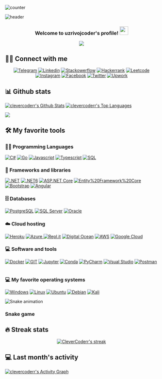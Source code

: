 ![counter](https://en7ebf2hjrsnb2t.m.pipedream.net)
<!-- MORE https://github.com/alexandresanlim/Badges4-README.md-Profile -->
![header](https://capsule-render.vercel.app/api?type=waving&height=220&text=Mengliboyev%20Zohidbek%20Abduqodir%20o'g'li&desc=Full%20Stack%20.NET%20Developer%20&animation=fadeIn&fontSize=20&fontAlign=75&fontAlignY=38&descAlign=85&color=d0b0ff)


<h3 align="center">
    Welcome to uzrivojcoder's profile!
    <img src="https://media.giphy.com/media/hvRJCLFzcasrR4ia7z/giphy.gif" width="28">
</h3>

<!--ANIMATED WELCOME TEXT -->
<p align="center">
    <a href="https://github.com/CleverCoder/readme-typing-svg">
        <img
                src="https://readme-typing-svg.herokuapp.com/?lines=DotNet%20Engineer%20Developer;More%20than%20a%20year%20of%20experience;Always%20learning%20new%20things;%20A%20Self-confidence%20and%20self-motivated&center=true&width=380&height=45"></a>
</p>


## 🙋‍♂️ Connect with me

<!-- Badges template - https://github.com/zohidbek-mengliboyev -->
<p align="center">
    <a href="https://t.me/zohidbek_mengliboyev">
        <img alt="Telegram"
             src="https://img.shields.io/badge/Telegram-2CA5E0?style=for-the-badge&logo=telegram&logoColor=white"></a>
    <a href="https://www.linkedin.com/in/zohidbek-mengliboyev/">
        <img alt="Linkedin"
             src="https://img.shields.io/badge/LinkedIn-0077B5?style=for-the-badge&logo=linkedin&logoColor=white"></a>
    <a href="https://stackoverflow.com/users/19146851/zohidbek-mengliboyev">
        <img alt="Stackowerflow"
             src="https://img.shields.io/badge/Stack_Overflow-FE7A16?style=for-the-badge&logo=stack-overflow&logoColor=white"></a>
     <a href="https://www.hackerrank.com/uzrivojcoder">
        <img alt="Hackerrank"
             src="https://img.shields.io/badge/-Hackerrank-2EC866?style=for-the-badge&logo=HackerRank&logoColor=white"></a>
    <a href="https://leetcode.com/uzrivojcoder/">
        <img alt="Leetcode"
             src="https://img.shields.io/badge/-LeetCode-FFA116?style=for-the-badge&logo=LeetCode&logoColor=black"></a>
    <a href="https://www.instagram.com/zohidbek_mengliboyev/">
        <img alt="Instagram"
             src="https://img.shields.io/badge/Instagram-E4405F?style=for-the-badge&logo=instagram&logoColor=white"></a>
    <a href="https://www.facebook.com/profile.php?id=100070109226282">
        <img alt="Facebook"
             src="https://img.shields.io/badge/Facebook-1877F2?style=for-the-badge&logo=facebook&logoColor=white"></a>
    <a href="https://twitter.com/uzrivojcoder">
        <img alt="Twitter"
             src="https://img.shields.io/badge/Twitter-1DA1F2?style=for-the-badge&logo=twitter&logoColor=white"></a>
    <a href="https://www.upwork.com/freelancers/~015a2a3630b59b5642">
        <img alt="Upwork"
             src="https://img.shields.io/badge/UpWork-6FDA44?style=for-the-badge&logo=Upwork&logoColor=white"></a>      
</p>

## 📊 Github stats
<p>
    <a align="center" href="https://github-readme-stats.vercel.app/api?username=clevercoderr&show_icons=true&count_private=true&theme=react&hide_border=true&bg_color=1F222E&title_color=F85D7F&icon_color=F8D866"><img alt="clevercoderr's Github Stats"
                    src="https://github-readme-stats.vercel.app/api?username=clevercoderr&show_icons=true&count_private=true&theme=react&hide_border=true&bg_color=1F222E&title_color=F85D7F&icon_color=F8D866" /></a>
  <a align="center" href="https://denvercoder1-github-readme-stats.vercel.app/api/top-langs/?username=clevercoderr&langs_count=8&layout=compact&theme=react&hide_border=true&bg_color=1F222E&title_color=F85D7F&icon_color=F8D866">
    <img alt="clevercoderr's Top Languages" src="https://denvercoder1-github-readme-stats.vercel.app/api/top-langs/?username=clevercoderr&langs_count=8&layout=compact&theme=react&hide_border=true&bg_color=1F222E&title_color=F85D7F&icon_color=F8D866" /></a>
</p>

<p>
  <a align="center" href="https://github.com/ryo-ma/github-profile-trophy">
    <img src="https://github-profile-trophy.vercel.app/?username=clevercoderr&theme=monokai&column=8&no-frame=true&no-bg=true">
  </a>
</p>

## 🛠 My favorite tools

### 👨‍💻 Programming Languages
<p>
    <a href="#">
        <img alt="C#"
             src="https://img.shields.io/badge/csharp-%2300599C.svg?style=for-the-badge&logo=csharp&logoColor=white"></a>
    <a href="#">
        <img alt="Go"
             src="https://img.shields.io/badge/Go-00ADD8?style=for-the-badge&logo=go&logoColor=white"/></a>
    <a href="#">
        <img alt="Javascript"
             src="https://img.shields.io/badge/JavaScript-323330?style=for-the-badge&logo=javascript&logoColor=F7DF1E"/></a>
    <a href="#">
        <img alt="Typescript"
             src="https://img.shields.io/badge/TypeScript-007ACC?style=for-the-badge&logo=typescript&logoColor=white"/></a>
    <a href="#">
        <img alt="SQL"
             src="https://img.shields.io/badge/SQL%20-%23025E8C.svg?style=for-the-badge&logo=amazon-dynamodb&logoColor=white"></a>
</p>


### 🧰 Frameworks and libraries

<p>
    <a href="#">
        <img alt=".NET"
             src="https://img.shields.io/badge/.NET-5C2D91?style=for-the-badge&logo=.net&logoColor=white"></a>
    <a href="#">
        <img alt=".NET6"
             src="https://img.shields.io/badge/.NET6-%23150458.svg?style=for-the-badge&logo=.NET6&logoColor=white"></a>
    <a href="#">
        <img alt="ASP.NET Core"
             src="https://img.shields.io/badge/ASP.NET CORE-%23EE4C2C.svg?style=for-the-badge&logo=ASP.NET Core&logoColor=white"/></a>
    <a href="#">
        <img alt="Entity%20Framework%20Core"
             src="https://img.shields.io/badge/Entity%20Fraemwork-092E20?style=for-the-badge&logo=Entity%20Fraemwork&logoColor=green"></a>
    <a href="#">
        <img alt="Bootstrap"
             src="https://img.shields.io/badge/Bootstrap-563D7C?style=for-the-badge&logo=bootstrap&logoColor=white"/></a>
    <a href="#">
        <img alt="Angular"
             src="https://img.shields.io/badge/Angular-DD0031?style=for-the-badge&logo=angular&logoColor=white"/></a>
</p>

### 🗄 Databases

<p>
    <a href="#">
        <img alt="PostgreSQL"
             src="https://img.shields.io/badge/PostgreSQL-316192?style=for-the-badge&logo=postgresql&logoColor=white"/></a>
    <a href="#">
        <img alt="SQL Server"
             src="https://img.shields.io/badge/SQL-07405E?style=for-the-badge&logo=sql&logoColor=white"/></a>
    <a href="#">
        <img alt="Oracle"
             src="https://img.shields.io/badge/Oracle-F80000?style=for-the-badge&logo=oracle&logoColor=black"/></a>
</p>

### ☁️ Cloud hosting
<p>
    <a href="#">
        <img alt="Heroku"
             src="https://img.shields.io/badge/heroku-%23430098.svg?style=for-the-badge&logo=heroku&logoColor=white"/></a>
    <a href="#">
        <img alt="Azure"
             src="https://img.shields.io/badge/azure-%230072C6.svg?style=for-the-badge&logo=azure-devops&logoColor=white"/>
    </a>
    <a href="#">
        <img alt="Repl.it"
             src="https://img.shields.io/badge/Repl.it-%230D101E.svg?style=for-the-badge&logo=Repl.it&logoColor=white"/></a>
    <a href="#">
        <img alt="Digital Ocean"
             src="https://img.shields.io/badge/Digital_Ocean-0080FF?style=for-the-badge&logo=DigitalOcean&logoColor=white"></a>
    <a href="#">
        <img alt="AWS"
             src="https://img.shields.io/badge/AWS-0080FF?style=for-the-badge&logo=AWS&logoColor=white"></a>
    <a href="#">
        <img alt="Google Cloud"
             src="https://img.shields.io/badge/Google_Cloud-4285F4?style=for-the-badge&logo=google-cloud&logoColor=white"></a>
    <a href="#"><img alt="" src=""></a>
    <a href="#"><img alt="" src=""></a>
    <a href="#"><img alt="" src=""></a>
    <a href="#"><img alt="" src=""></a>
</p>

### 💻 Software and tools
<p>
    <a href="#">
        <img alt="Docker"
             src="https://img.shields.io/badge/Docker-2CA5E0?style=for-the-badge&logo=docker&logoColor=white"></a>
    <a href="#">
        <img alt="GIT"
             src="https://img.shields.io/badge/Git-F05032?style=for-the-badge&logo=git&logoColor=white"></a>
    <a href="#">
        <img alt="Jupyter"
             src="https://img.shields.io/badge/Jupyter-F37626.svg?&style=for-the-badge&logo=Jupyter&logoColor=white"></a>
    <a href="#">
        <img alt="Conda"
             src="https://img.shields.io/badge/conda-342B029.svg?&style=for-the-badge&logo=anaconda&logoColor=white"></a>
    <a href="#">
        <img alt="PyCharm"
             src="https://img.shields.io/badge/pycharm-143?style=for-the-badge&logo=pycharm&logoColor=black&color=black&labelColor=green"></a>
    <a href="#">
        <img alt="Vsual Studio"
             src="https://img.shields.io/badge/Visual%20Studio-143?style=for-the-badge&logo=Visual%20Studio&logoColor=black&color=black&labelColor=yellow"></a>
    <a href="#">
        <img alt="Postman"
             src="https://img.shields.io/badge/Postman-FF6C37?style=for-the-badge&logo=Postman&logoColor=white"></a>
    <a href="#"><img alt="" src=""></a>
    <a href="#"><img alt="" src=""></a>
    <a href="#"><img alt="" src=""></a>
    <a href="#"><img alt="" src=""></a>
</p>

### 💻 My favorite operating systems
<p>
    <a href="#"><img alt="Windows"
                     src="https://img.shields.io/badge/Windows-0078D6?style=for-the-badge&logo=windows&logoColor=white"></a>
    <a href="#"><img alt="Linux"
                     src="https://img.shields.io/badge/Linux-FCC624?style=for-the-badge&logo=linux&logoColor=black"></a>
    <a href="#"><img alt="Ubuntu"
                     src="https://img.shields.io/badge/Ubuntu-E95420?style=for-the-badge&logo=ubuntu&logoColor=white"></a>
    <a href="#"><img alt="Debian"
                     src="https://img.shields.io/badge/Debian-A81D33?style=for-the-badge&logo=debian&logoColor=white"></a>
    <a href="#"><img alt="Kali"
                     src="https://img.shields.io/badge/Kali%20Linux-5BAEF2?style=for-the-badge&logo=kali&logoColor=white"></a>
    
</p>

![Snake animation](https://github.com/thepiyushmalhotra/thepiyushmalhotra/blob/output/github-contribution-grid-snake.svg)
### Snake game
    
## 🔥 Streak stats

<!-- GitHub Readme Streak Stats - https://github.com/clevercoderr/github-readme-streak-stats -->
<p align="center">
  <a href="#">
    <img title="🔥 Streak stats" alt="CleverCoderr's streak" src="https://github-readme-streak-stats.herokuapp.com/?user=clevercoderr&theme=monokai-metallian&hide_border=true"/>
  </a>
</p>

## 💻 Last month's activity
<!-- https://github.com/clevercoderr/github-readme-activity-graph -->
<a href=""><img alt="clevercoderr's Activity Graph" src="https://activity-graph.herokuapp.com/graph?username=clevercoderr&bg_color=1F222E&color=F8D866&line=F85D7F&point=FFFFFF&hide_border=true" /></a>
